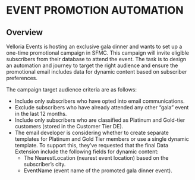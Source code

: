 # EVENT PROMOTION AUTOMATION

## Overview

Velloria Events is hosting an exclusive gala dinner and wants to set up a one-time promotional campaign in SFMC. This campaign will invite eligible subscribers from their database to attend the event. The task is to design an automation and journey to target the right audience and ensure the promotional email includes data for dynamic content based on subscriber preferences. 

The campaign target audience criteria are as follows: 
- Include only subscribers who have opted into email communications.
- Exclude subscribers who have already attended any other “gala” event in the last 12 months.
- Include only subscribers who are classified as Platinum and Gold-tier customers (stored in the Customer Tier DE).
- The email developer is considering whether to create separate templates for Platinum and Gold Tier members or use a single dynamic template. To support this, they’ve requested that the final Data Extension include the following fields for dynamic content: 
  - The NearestLocation (nearest event location) based on the subscriber’s city.
  - EventName (event name of the promoted gala dinner event).





